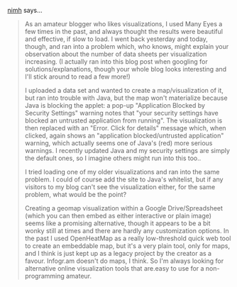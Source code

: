 <a href="http://gravatar.com/nimh2" rel="nofollow noopener" target="_blank">nimh</a> says…
>	As an amateur blogger who likes visualizations, I used Many Eyes a few times in the past, and always thought the results were beautiful and effective, if slow to load. I went back yesterday and today, though, and ran into a problem which, who knows, might explain your observation about the number of data sheets per visualization increasing. (I actually ran into this blog post when googling for solutions/explanations, though your whole blog looks interesting and I'll stick around to read a few more!)
>	
>	I uploaded a data set and wanted to create a map/visualization of it, but ran into trouble with Java, but the map won't materialize because Java is blocking the applet: a pop-up "Application Blocked by Security Settings" warning notes that "your security settings have blocked an untrusted application from running". The visualization is then replaced with an "Error. Click for details" message which, when clicked, again shows an "application blocked/untrusted application" warning, which actually seems one of Java's (red) more serious warnings. I recently updated Java and my security settings are simply the default ones, so I imagine others might run into this too..
>	
>	I tried loading one of my older visualizations and ran into the same problem. I could of course add the site to Java's whitelist, but if any visitors to my blog can't see the visualization either, for the same problem, what would be the point?
>	
>	Creating a geomap visualization within a Google Drive/Spreadsheet (which you can then embed as either interactive or plain image) seems like a promising alternative, though it appears to be a bit wonky still at times and there are hardly any customization options. In the past I used OpenHeatMap as a really low-threshold quick web tool to create an embeddable map, but it's a very plain tool, only for maps, and I think is just kept up as a legacy project by the creator as a favour. Infogr.am doesn't do maps, I think. So I'm always looking for alternative online visualization tools that are.easy to use for a non-programming amateur.
